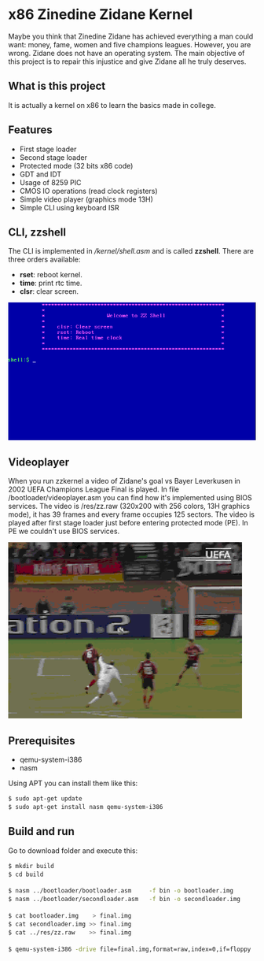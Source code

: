 # x86 Zinedine Zidane Kernel

Maybe you think that Zinedine Zidane has achieved everything a man could want: money, fame, women and five champions leagues. However, you are wrong. Zidane does not have an operating system. The main objective of this project is to repair this injustice and give Zidane all he truly deserves.

## What is this project

It is actually a kernel on x86 to learn the basics made in college.

## Features

* First stage loader
* Second stage loader
* Protected mode (32 bits x86 code)
* GDT and IDT
* Usage of 8259 PIC
* CMOS IO operations (read clock registers)
* Simple video player (graphics mode 13H)
* Simple CLI using keyboard ISR

## CLI, zzshell

The CLI is implemented in */kernel/shell.asm* and is called **zzshell**. There are three orders available:

* **rset**: reboot kernel.
* **time**: print rtc time.
* **clsr**: clear screen.

![zzshell screen capture](img/zzshell.png)

## Videoplayer

When you run zzkernel a video of Zidane's goal vs Bayer Leverkusen in 2002 UEFA Champions League Final is played. In file /bootloader/videoplayer.asm you can find how it's implemented using BIOS services. The video is /res/zz.raw (320x200 with 256 colors, 13H graphics mode), it has 39 frames and every frame occupies 125 sectors. The video is played after first stage loader just before entering protected mode (PE). In PE we couldn't use BIOS services.

![video player](img/zidane.png)

## Prerequisites

* qemu-system-i386
* nasm

Using APT you can install them like this:

```sh
$ sudo apt-get update
$ sudo apt-get install nasm qemu-system-i386
```

## Build and run

Go to download folder and execute this:

```sh
$ mkdir build
$ cd build

$ nasm ../bootloader/bootloader.asm     -f bin -o bootloader.img
$ nasm ../bootloader/secondloader.asm   -f bin -o secondloader.img

$ cat bootloader.img    > final.img
$ cat secondloader.img >> final.img
$ cat ../res/zz.raw    >> final.img

$ qemu-system-i386 -drive file=final.img,format=raw,index=0,if=floppy
```
